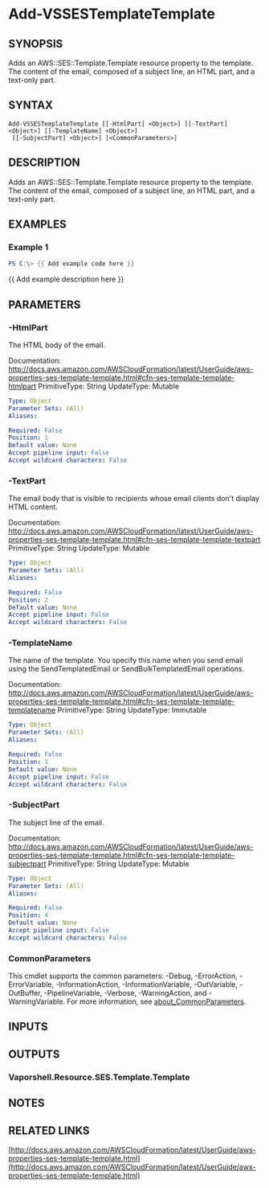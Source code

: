 # Add-VSSESTemplateTemplate

## SYNOPSIS
Adds an AWS::SES::Template.Template resource property to the template.
The content of the email, composed of a subject line, an HTML part, and a text-only part.

## SYNTAX

```
Add-VSSESTemplateTemplate [[-HtmlPart] <Object>] [[-TextPart] <Object>] [[-TemplateName] <Object>]
 [[-SubjectPart] <Object>] [<CommonParameters>]
```

## DESCRIPTION
Adds an AWS::SES::Template.Template resource property to the template.
The content of the email, composed of a subject line, an HTML part, and a text-only part.

## EXAMPLES

### Example 1
```powershell
PS C:\> {{ Add example code here }}
```

{{ Add example description here }}

## PARAMETERS

### -HtmlPart
The HTML body of the email.

Documentation: http://docs.aws.amazon.com/AWSCloudFormation/latest/UserGuide/aws-properties-ses-template-template.html#cfn-ses-template-template-htmlpart
PrimitiveType: String
UpdateType: Mutable

```yaml
Type: Object
Parameter Sets: (All)
Aliases:

Required: False
Position: 1
Default value: None
Accept pipeline input: False
Accept wildcard characters: False
```

### -TextPart
The email body that is visible to recipients whose email clients don't display HTML content.

Documentation: http://docs.aws.amazon.com/AWSCloudFormation/latest/UserGuide/aws-properties-ses-template-template.html#cfn-ses-template-template-textpart
PrimitiveType: String
UpdateType: Mutable

```yaml
Type: Object
Parameter Sets: (All)
Aliases:

Required: False
Position: 2
Default value: None
Accept pipeline input: False
Accept wildcard characters: False
```

### -TemplateName
The name of the template.
You specify this name when you send email using the SendTemplatedEmail or SendBulkTemplatedEmail operations.

Documentation: http://docs.aws.amazon.com/AWSCloudFormation/latest/UserGuide/aws-properties-ses-template-template.html#cfn-ses-template-template-templatename
PrimitiveType: String
UpdateType: Immutable

```yaml
Type: Object
Parameter Sets: (All)
Aliases:

Required: False
Position: 3
Default value: None
Accept pipeline input: False
Accept wildcard characters: False
```

### -SubjectPart
The subject line of the email.

Documentation: http://docs.aws.amazon.com/AWSCloudFormation/latest/UserGuide/aws-properties-ses-template-template.html#cfn-ses-template-template-subjectpart
PrimitiveType: String
UpdateType: Mutable

```yaml
Type: Object
Parameter Sets: (All)
Aliases:

Required: False
Position: 4
Default value: None
Accept pipeline input: False
Accept wildcard characters: False
```

### CommonParameters
This cmdlet supports the common parameters: -Debug, -ErrorAction, -ErrorVariable, -InformationAction, -InformationVariable, -OutVariable, -OutBuffer, -PipelineVariable, -Verbose, -WarningAction, and -WarningVariable. For more information, see [about_CommonParameters](http://go.microsoft.com/fwlink/?LinkID=113216).

## INPUTS

## OUTPUTS

### Vaporshell.Resource.SES.Template.Template
## NOTES

## RELATED LINKS

[http://docs.aws.amazon.com/AWSCloudFormation/latest/UserGuide/aws-properties-ses-template-template.html](http://docs.aws.amazon.com/AWSCloudFormation/latest/UserGuide/aws-properties-ses-template-template.html)

